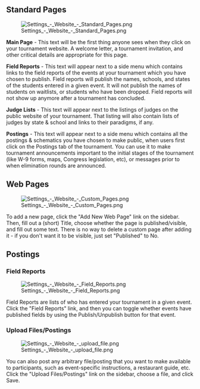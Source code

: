 ## Standard Pages

<figure>
<img src="Settings_-_Website_-_Standard_Pages.png"
title="Settings_-_Website_-_Standard_Pages.png" />
<figcaption>Settings_-_Website_-_Standard_Pages.png</figcaption>
</figure>

**Main Page** - This text will be the first thing anyone sees when they
click on your tournament website. A welcome letter, a tournament
invitation, and other critical details are appropriate for this page.

**Field Reports** - This text will appear next to a side menu which
contains links to the field reports of the events at your tournament
which you have chosen to publish. Field reports will publish the names,
schools, and states of the students entered in a given event. It will
not publish the names of students on waitlists, or students who have
been dropped. Field reports will not show up anymore after a tournament
has concluded.

**Judge Lists** - This text will appear next to the listings of judges
on the public website of your tournament. That listing will also contain
lists of judges by state & school and links to their paradigms, if any.

**Postings** - This text will appear next to a side menu which contains
all the postings & schematics you have chosen to make public, when users
first click on the Postings tab of the tournament. You can use it to
make tournament announcements important to the initial stages of the
tournament (like W-9 forms, maps, Congress legislation, etc), or
messages prior to when elimination rounds are announced.

## Web Pages

<figure>
<img src="Settings_-_Website_-_Custom_Pages.png"
title="Settings_-_Website_-_Custom_Pages.png" />
<figcaption>Settings_-_Website_-_Custom_Pages.png</figcaption>
</figure>

To add a new page, click the "Add New Web Page" link on the sidebar.
Then, fill out a (short) Title, choose whether the page is
published/visible, and fill out some text. There is no way to delete a
custom page after adding it - if you don't want it to be visible, just
set "Published" to No.

## Postings

### Field Reports

<figure>
<img src="Settings_-_Website_-_Field_Reports.png"
title="Settings_-_Website_-_Field_Reports.png" />
<figcaption>Settings_-_Website_-_Field_Reports.png</figcaption>
</figure>

Field Reports are lists of who has entered your tournament in a given
event. Click the "Field Reports" link, and then you can toggle whether
events have published fields by using the Publish/Unpublish button for
that event.

### Upload Files/Postings

<figure>
<img src="Settings_-_Website_-_upload_file.png"
title="Settings_-_Website_-_upload_file.png" />
<figcaption>Settings_-_Website_-_upload_file.png</figcaption>
</figure>

You can also post any arbitrary file/posting that you want to make
available to participants, such as event-specific instructions, a
restaurant guide, etc. Click the "Upload Files/Postings" link on the
sidebar, choose a file, and click Save.